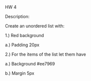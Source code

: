 HW 4

Description:

Create an unordered list with:

1.) Red background

a.) Padding 20px

2.) For the items of the list let them have

a.) Background #ee7969

b.) Margin 5px